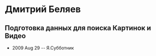 # Дмитрий Беляев

## Подготовка данных для поиска Картинок и Видео
- 2009 Aug 29 -- Я.Субботник    
